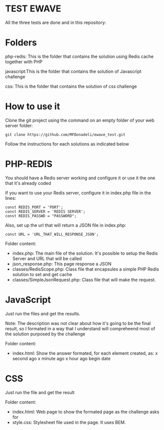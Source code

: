 # TEST EWAVE

All the three tests are done and in this repository:

# Folders

php-redis: This is the folder that contains the solution using Redis cache together with PHP

javascript:This is the folder that contains the solution of Javascript challenge

css: This is the folder that contains the solution of css challenge

# How to use it

Clone the git project using the command on an empty folder of your web server folder:

```
git clone https://github.com/MFDonadeli/ewave_test.git
```

Follow the instructions for each solutions as indicated below

# PHP-REDIS

You should have a Redis server working and configure it or use it the one that it's already coded

If you want to use your Redis server, configure it in index.php file in the lines:

```
const REDIS_PORT = 'PORT';
const REDIS_SERVER = 'REDIS SERVER';
const REDIS_PASSWD = "PASSWORD";
```

Also, set up the url that will return a JSON file in index.php:

```
const URL = 'URL_THAT_WILL_RESPONSE_JSON';
```

Folder content:

- index.php: The main file of the solution. It's possible to setup the Redis Server and URL that will be called
- json_response.php: This page response a JSON
- classes/RedisScope.php: Class file that encapsules a simple PHP Redis solution to set and get cache
- classes/SimpleJsonRequest.php: Class file that will make the request.

# JavaScript

Just run the files and get the results. 

Note: The description was not clear about how it's going to be the final result, so I formated in a way that I understand
will compreheend most of the solution purposed by the challenge

Folder content:

- index.html: Show the answer formated, for each element created, as:
  x second ago
  x minute ago
  x hour ago
  begin date

# CSS

Just run the file and get the result

Folder content:
- index.html: Web page to show the formated page as the challenge asks for
- style.css: Stylesheet file used in the page. It uses BEM.



